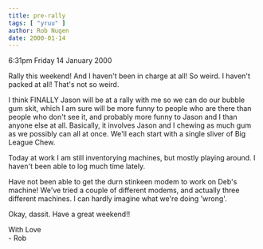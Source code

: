 ```yaml
---
title: pre-rally
tags: [ "yruu" ]
author: Rob Nugen
date: 2000-01-14
---
```


<title>Before Rally</title>
<p class=date>6:31pm Friday 14 January 2000</p>

<p>Rally this weekend!  And I haven't been in charge at all!  So weird.  I 
haven't packed at all!  That's not so weird.

<p>I think FINALLY Jason will be at a rally with me so we can do our bubble 
gum skit, which I am sure will be more funny to people who are there than 
people who don't see it, and probably more funny to Jason and I than anyone 
else at all.  Basically, it involves Jason and I chewing as much gum as we 
possibly can all at once.  We'll each start with a single sliver of Big 
League Chew.

<p>Today at work I am still inventorying machines, but mostly playing 
around.  I haven't been able to log much time lately.

<p>Have not been able to get the durn stinkeen modem to work on Deb's 
machine!  We've tried a couple of different modems, and actually three 
different machines.  I can hardly imagine what we're doing 'wrong'.

<p>Okay, dassit.  Have a great weekend!!

<p>With Love
<br>- Rob

